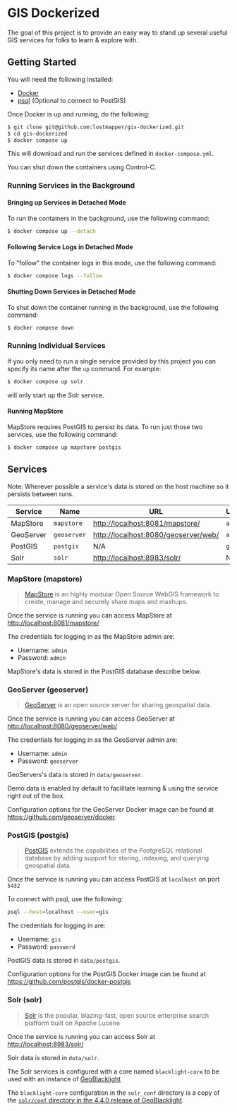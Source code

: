 # GIS Dockerized

The goal of this project is to provide an easy way to stand up several useful GIS services for folks to learn & explore with.

## Getting Started

You will need the following installed:

- [Docker](https://www.docker.com)
- [psql](https://www.postgresguide.com/utilities/psql/) (Optional to connect to PostGIS)

Once Docker is up and running, do the following:

```bash
$ git clone git@github.com:lostmapper/gis-dockerized.git
$ cd gis-dockerized
$ docker compose up
```

This will download and run the services defined in `docker-compose.yml`.

You can shut down the containers using Control-C.

### Running Services in the Background

#### Bringing up Services in Detached Mode

To run the containers in the background, use the following command:

```bash
$ docker compose up --detach
```
#### Following Service Logs in Detached Mode

To "follow" the container logs in this mode, use the following command:

```bash
$ docker compose logs --follow
```

#### Shutting Down Services in Detached Mode

To shut down the container running in the background, use the following command:

```bash
$ docker compose down
```

### Running Individual Services

If you only need to run a single service provided by this project you can specify its name after the `up` command. For example:

```bash
$ docker compose up solr
```

will only start up the Solr service.

#### Running MapStore

MapStore requires PostGIS to persist its data. To run just those two services, use the following command:

```bash
$ docker compose up mapstore postgis
```

## Services

Note: Wherever possible a service's data is stored on the host machine so it persists between runs.

| Service   | Name        | URL                                    | Username | Password    | Data Location    |
|-----------|-------------|----------------------------------------|----------|-------------|------------------|
| MapStore  | `mapstore`  | <http://localhost:8081/mapstore/>      | `admin`  | `admin`     | PostGIS          |
| GeoServer | `geoserver` | <http://localhost:8080/geoserver/web/> | `admin`  | `geoserver` | `data/geoserver` |
| PostGIS   | `postgis`   | N/A                                    | `gis`    | `password`  | `data/postgis`   |
| Solr      | `solr`      | <http://localhost:8983/solr/>          | N/A      | N/A         | `data/solr`      |

### MapStore (mapstore)

> [MapStore](https://docs.mapstore.geosolutionsgroup.com/) is an highly modular Open Source WebGIS framework to create, manage and securely share maps and mashups.

Once the service is running you can access MapStore at <http://localhost:8081/mapstore/>

The credentials for logging in as the MapStore admin are:

- Username: `admin`
- Password: `admin`

MapStore's data is stored in the PostGIS database describe below.

### GeoServer (geoserver)

> [GeoServer](https://geoserver.org) is an open source server for sharing geospatial data.

Once the service is running you can access GeoServer at <http://localhost:8080/geoserver/web/>

The credentials for logging in as the GeoServer admin are:

- Username: `admin`
- Password: `geoserver`

GeoServers's data is stored in `data/geoserver`.

Demo data is enabled by default to facilitate learning & using the service right out of the box.

Configuration options for the GeoServer Docker image can be found at <https://github.com/geoserver/docker>.

### PostGIS (postgis)

> [PostGIS](https://postgis.net) extends the capabilities of the PostgreSQL relational database by adding support for storing, indexing, and querying geospatial data.

Once the service is running you can access PostGIS at `localhost` on port `5432`

To connect with psql, use the following:

```bash
psql --host=localhost --user=gis
```

The credentials for logging in are:

- Username: `gis`
- Password: `password`

PostGIS data is stored in `data/postgis`.

Configuration options for the PostGIS Docker image can be found at https://github.com/postgis/docker-postgis

### Solr (solr)

> [Solr](https://solr.apache.org) is the popular, blazing-fast, open source enterprise search platform built on Apache Lucene

Once the service is running you can access Solr at <http://localhost:8983/solr/>

Solr data is stored in `data/solr`.

The Solr services is configured with a core named `blacklight-core` to be used with an instance of [GeoBlacklight](https://geoblacklight.org)

The `blacklight-core` configuration in the `solr_conf` directory is a copy of the [`solr/conf` directory in the 4.4.0 release of GeoBlacklight](https://github.com/geoblacklight/geoblacklight/tree/v4.4.0/solr/conf).